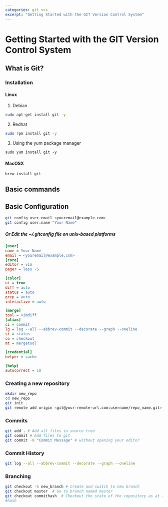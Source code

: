 ```yaml
---
categories: git vcs
excerpt: "Getting Started with the GIT Version Control System"
---
```


# Getting Started with the GIT Version Control System
## What is Git?
### Installation
#### Linux
1. Debian
```sh
sudo apt-get install git -y
```
2. Redhat
```sh
sudo rpm install git -y
```
3. Using the yum package manager
```console
sudo yum install git -y
```
#### MacOSX
```sh
brew install git
```
## Basic commands
## Basic Configuration
```sh
git config user.email <youremail@example.com>
git config user.name "Your Name"
```
##### Or Edit the ~/.gitconfig file on unix-based platforms

```ini
[user]
name = Your Name
email = <youremail@example.com>
[core]
editor = vim
pager = less -S

[color]
ui = true
diff = auto
status = auto
grep = auto
interactive = auto

[merge]
tool = vimdiff
[alias]
ci = commit
lg = log --all --abbrev-commit --decorate --graph --oneline
st = status
co = checkout
mt = mergetool

[credential]
helper = cache

[help]
autocorrect = 10
```
### Creating a new repository
```sh
mkdir new_repo
cd new_repo
git init .
git remote add origin <git@your-remote-url.com:username/repo_name.git>
```
### Commits
```sh
git add . # Add all files in source tree
git commit # Add files to git
git commit -m "Commit Message" # without opening your editor
```
### Commit History

```sh
git log --all --abbrev-commit --decorate --graph --oneline
```
### Branching
```sh
git checkout -b new_branch # Create and switch to new branch
git checkout master  # Go to branch named master
git checkout commithash  # Checkout the state of the repository as at the commit
#hash
```
